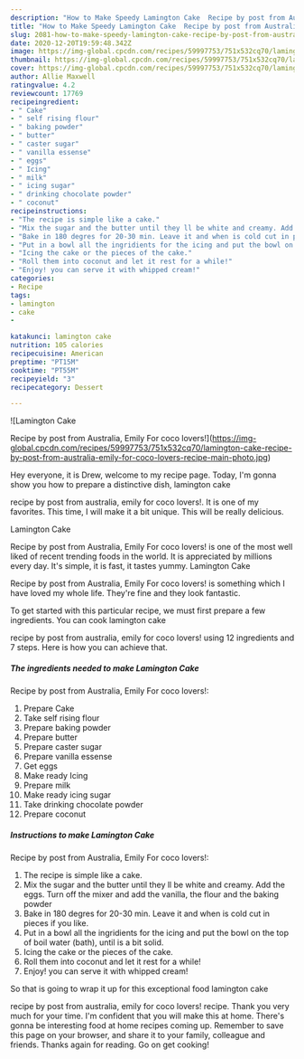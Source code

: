 ```yaml
---
description: "How to Make Speedy Lamington Cake  Recipe by post from Australia, Emily For coco lovers!"
title: "How to Make Speedy Lamington Cake  Recipe by post from Australia, Emily For coco lovers!"
slug: 2081-how-to-make-speedy-lamington-cake-recipe-by-post-from-australia-emily-for-coco-lovers
date: 2020-12-20T19:59:48.342Z
image: https://img-global.cpcdn.com/recipes/59997753/751x532cq70/lamington-cake-recipe-by-post-from-australia-emily-for-coco-lovers-recipe-main-photo.jpg
thumbnail: https://img-global.cpcdn.com/recipes/59997753/751x532cq70/lamington-cake-recipe-by-post-from-australia-emily-for-coco-lovers-recipe-main-photo.jpg
cover: https://img-global.cpcdn.com/recipes/59997753/751x532cq70/lamington-cake-recipe-by-post-from-australia-emily-for-coco-lovers-recipe-main-photo.jpg
author: Allie Maxwell
ratingvalue: 4.2
reviewcount: 17769
recipeingredient:
- " Cake"
- " self rising flour"
- " baking powder"
- " butter"
- " caster sugar"
- " vanilla essense"
- " eggs"
- " Icing"
- " milk"
- " icing sugar"
- " drinking chocolate powder"
- " coconut"
recipeinstructions:
- "The recipe is simple like a cake."
- "Mix the sugar and the butter until they ll be white and creamy. Add the eggs. Turn off the mixer and add the vanilla, the flour and the baking powder"
- "Bake in 180 degres for 20-30 min. Leave it and when is cold cut in pieces if you like."
- "Put in a bowl all the ingridients for the icing and put the bowl on the top of boil water (bath),  until is a bit solid."
- "Icing the cake or the pieces of the cake."
- "Roll them into coconut and let it rest for a while!"
- "Enjoy! you can serve it with whipped cream!"
categories:
- Recipe
tags:
- lamington
- cake
- 

katakunci: lamington cake  
nutrition: 105 calories
recipecuisine: American
preptime: "PT15M"
cooktime: "PT55M"
recipeyield: "3"
recipecategory: Dessert

---
```



![Lamington Cake

Recipe by post from Australia, Emily
For coco lovers!](https://img-global.cpcdn.com/recipes/59997753/751x532cq70/lamington-cake-recipe-by-post-from-australia-emily-for-coco-lovers-recipe-main-photo.jpg)

Hey everyone, it is Drew, welcome to my recipe page. Today, I'm gonna show you how to prepare a distinctive dish, lamington cake

recipe by post from australia, emily
for coco lovers!. It is one of my favorites. This time, I will make it a bit unique. This will be really delicious.



Lamington Cake

Recipe by post from Australia, Emily
For coco lovers! is one of the most well liked of recent trending foods in the world. It is appreciated by millions every day. It's simple, it is fast, it tastes yummy. Lamington Cake

Recipe by post from Australia, Emily
For coco lovers! is something which I have loved my whole life. They're fine and they look fantastic.


To get started with this particular recipe, we must first prepare a few ingredients. You can cook lamington cake

recipe by post from australia, emily
for coco lovers! using 12 ingredients and 7 steps. Here is how you can achieve that.

<!--inarticleads1-->

##### The ingredients needed to make Lamington Cake

Recipe by post from Australia, Emily
For coco lovers!:

1. Prepare  Cake
1. Take  self rising flour
1. Prepare  baking powder
1. Prepare  butter
1. Prepare  caster sugar
1. Prepare  vanilla essense
1. Get  eggs
1. Make ready  Icing
1. Prepare  milk
1. Make ready  icing sugar
1. Take  drinking chocolate powder
1. Prepare  coconut




<!--inarticleads2-->

##### Instructions to make Lamington Cake

Recipe by post from Australia, Emily
For coco lovers!:

1. The recipe is simple like a cake.
1. Mix the sugar and the butter until they ll be white and creamy. Add the eggs. Turn off the mixer and add the vanilla, the flour and the baking powder
1. Bake in 180 degres for 20-30 min. Leave it and when is cold cut in pieces if you like.
1. Put in a bowl all the ingridients for the icing and put the bowl on the top of boil water (bath),  until is a bit solid.
1. Icing the cake or the pieces of the cake.
1. Roll them into coconut and let it rest for a while!
1. Enjoy! you can serve it with whipped cream!




So that is going to wrap it up for this exceptional food lamington cake

recipe by post from australia, emily
for coco lovers! recipe. Thank you very much for your time. I'm confident that you will make this at home. There's gonna be interesting food at home recipes coming up. Remember to save this page on your browser, and share it to your family, colleague and friends. Thanks again for reading. Go on get cooking!
